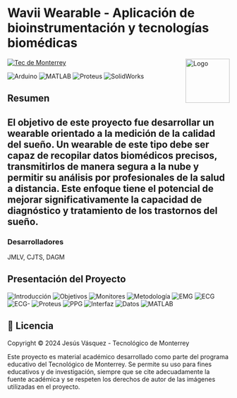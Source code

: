 # Wavii Wearable - Aplicación de bioinstrumentación y tecnologías biomédicas
<img src="images/wavii.png" alt="Logo" width="100" align="right" style="margin-left: 20px; margin-bottom: 20px;" />

[![Tec de Monterrey](https://img.shields.io/badge/Tec%20de%20Monterrey-0066B3?style=flat-square&logoColor=white)](https://tec.mx/)

![Arduino](https://img.shields.io/badge/Arduino-00979D?style=for-the-badge&logo=arduino&logoColor=white)
![MATLAB](https://img.shields.io/badge/MATLAB-0076A8?style=for-the-badge&logo=mathworks&logoColor=white)
![Proteus](https://img.shields.io/badge/Proteus-00A4E4?style=for-the-badge&logo=https://upload.wikimedia.org/wikipedia/en/5/5a/Proteus_Design_Suite_Atom_Logo.png&logoColor=white)
![SolidWorks](https://img.shields.io/badge/SolidWorks-292929?style=for-the-badge&logo=https://cdn.worldvectorlogo.com/logos/solidworks-logo-1.svg&logoColor=white)


## Resumen

El objetivo de este proyecto fue desarrollar un wearable orientado a la medición de la calidad del sueño. Un wearable de este tipo debe ser capaz de recopilar datos biomédicos precisos, transmitirlos de manera segura a la nube y permitir su análisis por profesionales de la salud a distancia. Este enfoque tiene el potencial de mejorar significativamente la capacidad de diagnóstico y tratamiento de los trastornos del sueño.
---
### Desarrolladores
JMLV, CJTS, DAGM

## Presentación del Proyecto

![Introducción](images/2.png)
![Objetivos](images/3.png)
![Monitores](images/4.png)
![Metodología](images/5.png)
![EMG](images/6.png)
![ECG](images/7.png)
![ECG-](images/8.png)
![Proteus](images/9.png)
![PPG](images/10.png)
![Interfaz](images/11.png)
![Datos](images/12.png)
![MATLAB](images/13.png)

## 📜 Licencia
Copyright © 2024 Jesús Vásquez - Tecnológico de Monterrey

Este proyecto es material académico desarrollado como parte del programa educativo 
del Tecnológico de Monterrey. Se permite su uso para fines educativos y de investigación, siempre que se cite 
adecuadamente la fuente académica y se respeten los derechos de autor de las 
imágenes utilizadas en el proyecto.
